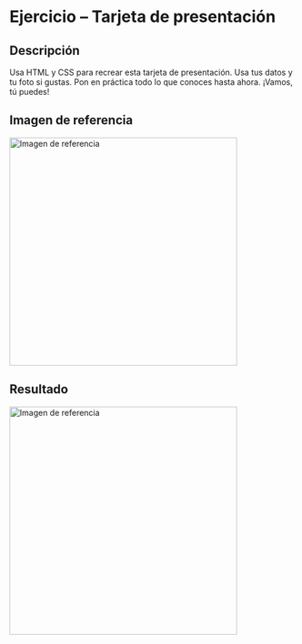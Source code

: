 # Ejercicio – Tarjeta de presentación

## Descripción

Usa HTML y CSS para recrear esta tarjeta de presentación. Usa tus datos y tu foto si gustas.
Pon en práctica todo lo que conoces hasta ahora. ¡Vamos, tú puedes!

## Imagen de referencia

<img src="./assets/img/referencia.png" alt="Imagen de referencia" width="400px" />

## Resultado

<img src="./assets/img/resultado.png" alt="Imagen de referencia" width="400px" />

